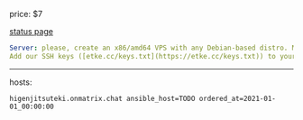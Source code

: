 

price: $7

[status page](https://etke.cc/order/status/#749f066f31d6e795088f154897aba00b72bdbf951e4d5721caa37ee9d6eb31d9)

```yaml
Server: please, create an x86/amd64 VPS with any Debian-based distro. Minimal comfortable configuration for a Matrix server without any additional components: 1vCPU, 2GB RAM.
Add our SSH keys ([etke.cc/keys.txt](https://etke.cc/keys.txt)) to your server, open the required ports ([etke.cc/order/status/#ports-and-firewalls](https://etke.cc/order/status/#ports-and-firewalls)) send us your server's IP address, the username (with permissions to call sudo), and password (if set).

```


___

hosts:
```
higenjitsuteki.onmatrix.chat ansible_host=TODO ordered_at=2021-01-01_00:00:00
```



